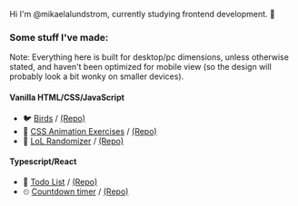 Hi I'm @mikaelalundstrom, currently studying frontend development. 👾

### Some stuff I've made:
Note: Everything here is built for desktop/pc dimensions, unless otherwise stated, and haven't been optimized for mobile view (so the design will probably look a bit wonky on smaller devices).

#### Vanilla HTML/CSS/JavaScript
- 🐦 [Birds](https://mikaelalundstrom.github.io/magical-birds/) / [(Repo)](https://github.com/mikaelalundstrom/magical-birds)
- 🌺 [CSS Animation Exercises](https://mikaelalundstrom.github.io/exercise-animation-bootcamp/) / [(Repo)](https://github.com/mikaelalundstrom/exercise-animation-bootcamp)
- 🎲 [LoL Randomizer](https://mikaelalundstrom.github.io/lol-randomizer/) / [(Repo)](https://github.com/mikaelalundstrom/lol-randomizer)

#### Typescript/React
- 📝 [Todo List](https://mikaelalundstrom.github.io/exercise-react-todo/) / [(Repo)](https://github.com/mikaelalundstrom/exercise-react-todo)
- ⏲ [Countdown timer](https://mikaelalundstrom.github.io/exercise-react-countdown-timer/) / [(Repo)](https://github.com/mikaelalundstrom/exercise-react-countdown-timer)


<!---
mikaelalundstrom/mikaelalundstrom is a ✨ special ✨ repository because its `README.md` (this file) appears on your GitHub profile.
You can click the Preview link to take a look at your changes.
--->
